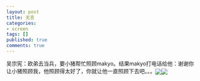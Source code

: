 ```yaml
---
layout: post
title: 无言
categories:
- screen
tags: []
published: true
comments: true
---
```

<p>吴宗宪：欧弟去当兵，要小猪帮忙照顾makyo。结果makyo打电话给他：谢谢你让小猪照顾我，他照顾得太好了，你就让他一直照顾下去吧。。。<img src="http://login.blogcn.com/images/em/5/15.gif" align="absMiddle" border="0" /><img src="/images/em/5/18.gif" align="absMiddle" border="0" /></p>
